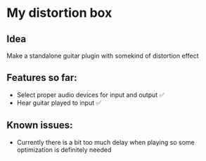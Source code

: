 # My distortion box

## Idea

Make a standalone guitar plugin with somekind of distortion effect

## Features so far:

- Select proper audio devices for input and output :white_check_mark:
- Hear guitar played to input :white_check_mark:

## Known issues:

- Currently there is a bit too much delay when playing so some optimization is definitely needed
